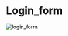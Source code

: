 # Login_form

![login_form](https://user-images.githubusercontent.com/45174825/185133090-9a71f645-d271-4db8-96c1-56d95cf7dba8.png)
